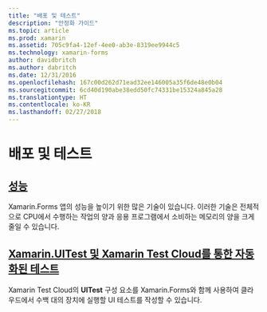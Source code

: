 ```yaml
---
title: "배포 및 테스트"
description: "안정화 가이드"
ms.topic: article
ms.prod: xamarin
ms.assetid: 705c9fa4-12ef-4ee0-ab3e-8319ee9944c5
ms.technology: xamarin-forms
author: davidbritch
ms.author: dabritch
ms.date: 12/31/2016
ms.openlocfilehash: 167c00d262d71ead32ee146005a35f6de48e0b04
ms.sourcegitcommit: 6cd40d190abe38edd50fc74331be15324a845a28
ms.translationtype: HT
ms.contentlocale: ko-KR
ms.lasthandoff: 02/27/2018
---
```

# <a name="deployment-and-testing"></a>배포 및 테스트

## <a name="performanceperformancemd"></a>[성능](performance.md)

Xamarin.Forms 앱의 성능을 높이기 위한 많은 기술이 있습니다. 이러한 기술은 전체적으로 CPU에서 수행하는 작업의 양과 응용 프로그램에서 소비하는 메모리의 양을 크게 줄일 수 있습니다.

## <a name="automated-testing-with-xamarinuitest-and-xamarin-test-clouduitest-and-test-cloudmd"></a>[Xamarin.UITest 및 Xamarin Test Cloud를 통한 자동화된 테스트](uitest-and-test-cloud.md)

Xamarin Test Cloud의 **UITest** 구성 요소를 Xamarin.Forms와 함께 사용하여 클라우드에서 수백 대의 장치에 실행할 UI 테스트를 작성할 수 있습니다.
